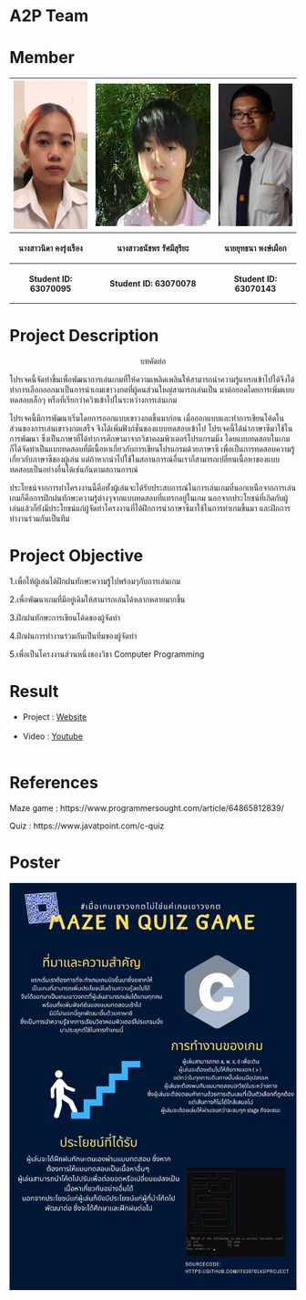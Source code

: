 # A2P Team
# Member

<center><table>
  <tr>
  <th><img src="IMG/A1.jpg" height="260" width="150"></th>
  <th><img src="IMG/A2.jpg" height="250" width="250"></th>
  <th><img src="IMG/A3.jpg" height="250" width="140"></th>
 </tr>
 <tr>
  <th><p align="center">นางสาวนิดา คงรุ่งเรือง</p></th> 
  <th><p align="center">นางสาวธนัชพร รัศมีสุริยะ</p></th>
  <th><p align="center">นายยุทธนา พงษ์เผือก</p></th>
 </tr>
 <tr>
  <th><p align="center">Student ID: 63070095</p></th>
  <th><p align="center">Student ID: 63070078</p></th>
  <th><p align="center">Student ID: 63070143</p></th>
 </table></center>

# Project Description
<th><p align="center">บทคัดย่อ</p></th>
<th><p>    โปรเจคนี้จัดทำขึ้นเพื่อพัฒนาการเล่นเกมที่ให้ความเพลิดเพลินให้สามารถนำความรู้แทรกเข้าไปได้จึงได้ทำการเลือกออกมาเป็นการนำเกมเขาวงกตที่ผู้คนส่วนใหญ่สามารถเล่นเป็น มาต่อยอดโดยการเพิ่มแบบทดสอบเล็กๆ หรือที่เรียกว่าควิซเข้าไปในระหว่างการเล่นเกม</p></th>
<th><p>    โปรเจคนี้มีการพัฒนาเริ่มโดยการออกแบบเขาวงกตขึ้นมาก่อน เมื่อออกแบบและทำการเขียนโค้ดในส่วนของการเล่นเขาวงกตเสร็จ จึงได้เพิ่มฟังก์ชั่นของแบบทดสอบเข้าไป โปรเจคนี้ได้นำภาษาซีมาใช้ในการพัฒนา ซึ่งเป็นภาษาที่ได้ทำการศึกษามาจากวิชาคอมพิวเตอร์โปรแกรมมิ่ง โดยแบบทดสอบในเกมก็ได้จัดทำเป็นแบบทดสอบที่มีเนื้อหาเกี่ยวกับการเขียนโปรแกรมด้วยภาษาซี เพื่อเป็นการทดสอบความรู้เกี่ยวกับภาษาซีของผู้เล่น แต่ถ้าหากนำไปใช้ในสถานการณ์อื่นเราก็สามารถเปลี่ยนเนื้อหาของแบบทดสอบเป็นอย่างอื่นได้เช่นกันตามสถานการณ์</p></th>
<th><p>    ประโยชน์จากการทำโครงงานนี้คือทั้งผู้เล่นจะได้รับประสบการณ์ในการเล่นเกมที่นอกเหนือจากการเล่นเกมก็คือการฝึกฝนทักษะความรู้ต่างๆจากแบบทดสอบที่แทรกอยู่ในเกม นอกจากประโยชน์ที่เกิดกับผู้เล่นแล้วก็ยังมีประโยชน์แก่ผู้จัดทำโครงงานที่ได้ฝึกการนำภาษาซีมาใช้ในการทำเกมขึ้นมา และฝึกการทำงานร่วมกันเป็นทีม</p></th>


# Project Objective
<th><p>1.เพื่อให้ผู้เล่นได้ฝึกฝนทักษะความรู้ไปพร้อมๆกับการเล่นเกม</p></th>
<th><p>2.เพื่อพัฒนาเกมที่มีอยู่เดิมให้สามารถเล่นได้หลากหลายมากขึ้น</p></th>
<th><p>3.ฝึกฝนทักษะการเขียนโค้ดของผู้จัดทำ</p></th>
<th><p>4.ฝึกฝนการทำงานร่วมกันเป็นทีมของผู้จัดทำ</p></th>
<th><p>5.เพื่อเป็นโครงงานส่วนหนึ่งของวิชา Computer Programming</p></th>

# Result

- Project : <a href="https://htmlpreview.github.io/?https://github.com/it63070143/Project/blob/main/index.html">Website</a><br /><br />
- Video : <a href="https://www.youtube.com/watch?v=cc7VhSrwoNs">Youtube</a><br /><br />

# References
<th><p>Maze game : https://www.programmersought.com/article/64865812839/</p></th>
<th><p>Quiz : https://www.javatpoint.com/c-quiz</p></th>

# Poster
<img src="poster.png">
